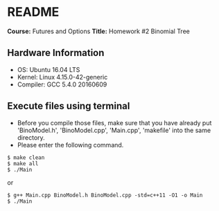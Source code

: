 README
===

**Course:** Futures and Options
**Title:** Homework #2 Binomial Tree

## Hardware Information
- OS: Ubuntu 16.04 LTS 
- Kernel: Linux 4.15.0-42-generic
- Compiler: GCC 5.4.0 20160609

## Execute files using terminal
- Before you compile those files, make sure that you have already put 'BinoModel.h', 'BinoModel.cpp', 'Main.cpp', 'makefile' into the same directory.
- Please enter the following command.

```
$ make clean
$ make all
$ ./Main
```
or
```
$ g++ Main.cpp BinoModel.h BinoModel.cpp -std=c++11 -O1 -o Main
$ ./Main
```
